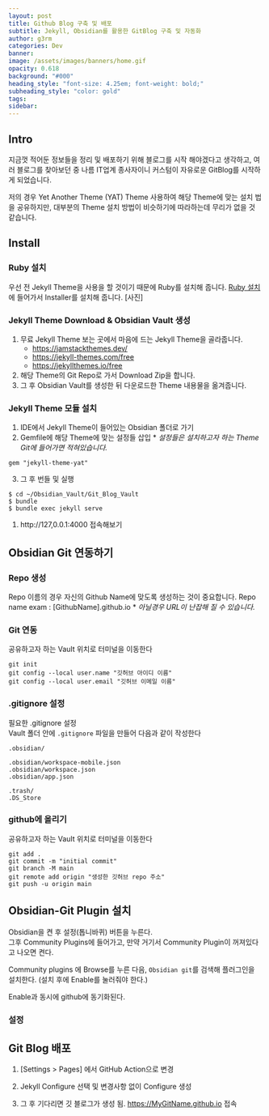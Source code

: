 ```yaml
---
layout: post
title: Github Blog 구축 및 배포
subtitle: Jekyll, Obsidian를 활용한 GitBlog 구축 및 자동화
author: g3rm
categories: Dev
banner: 
image: /assets/images/banners/home.gif
opacity: 0.618
background: "#000"
heading_style: "font-size: 4.25em; font-weight: bold;"
subheading_style: "color: gold"
tags: 
sidebar:
---
```

## Intro
지금껏 적어둔 정보들을 정리 및 배포하기 위해 블로그를 시작 해야겠다고 생각하고, 여러 블로그를 찾아보던 중 나름 IT업계 종사자이니 커스텀이 자유로운 GitBlog를 시작하게 되었습니다. 

저의 경우 Yet Another Theme (YAT) Theme 사용하여 해당 Theme에 맞는 설치 법을 공유하지만, 대부분의 Theme 설치 방법이 비슷하기에 따라하는데 무리가 없을 것 같습니다.
## Install
### Ruby 설치
우선 전 Jekyll Theme을 사용을 할 것이기 때문에 Ruby를 설치해 줍니다.
[Ruby 설치](https://rubyinstaller.org/downloads/) 에 들어가서 Installer를 설치해 줍니다.
[사진]

### Jekyll Theme Download & Obsidian Vault 생성
1. 무료 Jekyll Theme 보는 곳에서 마음에 드는 Jekyll Theme을 골라줍니다. 
	- https://jamstackthemes.dev/
	- https://jekyll-themes.com/free
	- https://jekyllthemes.io/free
2. 해당 Theme의 Git Repo로 가서 Download Zip을 합니다.
3. 그 후 Obsidian Vault를 생성한 뒤 다운로드한 Theme 내용물을 옮겨줍니다.

### Jekyll Theme 모듈 설치
1. IDE에서 Jekyll Theme이 들어있는 Obsidian 폴더로 가기
2. Gemfile에 해당 Theme에 맞는 설정들 삽입
   \* *설정들은 설치하고자 하는 Theme Git에 들어가면 적혀있습니다.*
```Gemfile
gem "jekyll-theme-yat"
```
3. 그 후 번들 및 실행
```Shell
$ cd ~/Obsidian_Vault/Git_Blog_Vault
$ bundle
$ bundle exec jekyll serve
```
1. http://127,0.0.1:4000 접속해보기

## Obsidian Git 연동하기
### Repo 생성
Repo 이름의 경우 자신의 Github Name에 맞도록 생성하는 것이 중요합니다. 
Repo name exam : [GithubName].github.io
\* *아닐경우 URL이 난잡해 질 수 있습니다.*


### Git 연동

공유하고자 하는 Vault 위치로 터미널을 이동한다

```shell
git init
git config --local user.name "깃허브 아이디 이름"
git config --local user.email "깃허브 이메일 이름"
```

### .gitignore 설정

필요한 .gitignore 설정  
Vault 폴더 안에 `.gitignore` 파일을 만들어 다음과 같이 작성한다  

```null
.obsidian/

.obsidian/workspace-mobile.json
.obsidian/workspace.json
.obsidian/app.json

.trash/
.DS_Store
```

### github에 올리기
공유하고자 하는 Vault 위치로 터미널을 이동한다

```shell
git add .
git commit -m "initial commit"
git branch -M main 
git remote add origin "생성한 깃허브 repo 주소"
git push -u origin main
```

## Obsidian-Git Plugin 설치
Obsidian을 켠 후 설정(톱니바퀴) 버튼을 누른다.  
그후 Community Plugins에 들어가고, 만약 거기서 Community Plugin이 꺼져있다고 나오면 켠다.  


Community plugins 에 Browse를 누른 다음, `Obsidian git`를 검색해 플러그인을 설치한다. (설치 후에 Enable를 눌러줘야 한다.)  


Enable과 동시에 github에 동기화된다.
### 설정




## Git Blog 배포
1. [Settings > Pages] 에서 GitHub Action으로 변경


2. Jekyll Configure 선택 및 변경사항 없이 Configure 생성


3. 그 후 기다리면 깃 블로그가 생성 됨. https://MyGitName.github.io 접속